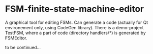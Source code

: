 # FSM-finite-state-machine-editor
A graphical tool for editing FSMs. 
Can generate a code (actually for Qt environement only, using CodeGen library).
There is a demo-project TestFSM, where a part of code (directory handlers/*) is generated by FSMEditor.

to be continued...

